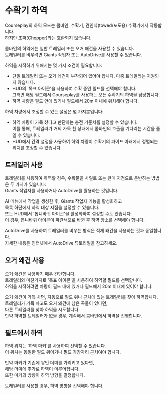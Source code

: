 # 수확기 하역

  
Courseplay의 하역 모드는 콤바인, 수확기, 견인식(towed/포도용) 수확기에서 작동합니다.    
하지만 초퍼(Chopper)와는 호환되지 않습니다.    
  
콤바인의 하역에는 일반 트레일러 또는 오거 왜건을 사용할 수 있습니다.    
트레일러를 비우려면 Giants 작업자 또는 AutoDrive를 사용할 수 있습니다.    
  
하역을 시작하기 위해서는 몇 가지 조건이 필요합니다:    
- 단일 트레일러 또는 오거 왜건이 부착되어 있어야 합니다. 다중 트레일러는 지원되지 않습니다.    
- HUD의 '목표 아이콘'을 사용하여 수확 중인 필드를 선택해야 합니다.    
  그러면 해당 필드에서 Courseplay를 사용하는 모든 수확기의 하역을 담당합니다.    
- 하역 차량은 필드 안에 있거나 필드에서 20m 이내에 위치해야 합니다.    
  
하역 차량에서 조정할 수 있는 설정은 몇 가지뿐입니다:    
- 하역 차량이 가득 찼다고 판단하는 충전 기준치를 설정할 수 있습니다.    
  이를 통해, 트레일러가 거의 가득 찬 상태에서 콤바인의 호출을 기다리는 시간을 줄일 수 있습니다.    
- HUD에서 간격 설정을 사용하여 하역 차량이 수확기의 파이프 아래에서 정렬되는 위치를 조정할 수 있습니다.    


## 트레일러 사용

  
트레일러를 사용하여 하역할 경우, 수확물을 사일로 또는 판매 지점으로 운반하는 방법은 두 가지가 있습니다:    
Giants 작업자를 사용하거나 AutoDrive를 활용하는 것입니다.    
  
AI 메뉴에서 작업을 생성한 후, Giants 작업자 기능을 활성화하고    
목록 하단에서 하역 대상 지점을 설정할 수 있습니다.    
또는 HUD에서 '톱니바퀴 아이콘'을 활성화하여 설정할 수도 있습니다.    
이 경우, 톱니바퀴 아이콘이 파란색으로 바뀐 후 하역 장소를 선택해야 합니다.    
  
AutoDrive를 사용하여 트레일러를 비우는 방식은 적재 왜건을 사용하는 것과 동일합니다.    
자세한 내용은 인터넷에서 AutoDrive 튜토리얼을 참고하세요.  


## 오거 왜건 사용

  
오거 왜건은 사용하기 매우 간단합니다.    
트레일러와 마찬가지로 '목표 아이콘'을 사용하여 하역할 필드를 선택합니다.    
하역을 시작하려면 차량이 필드 내에 있거나 필드에서 20m 이내에 있어야 합니다.    
  
오거 왜건이 가득 차면, 자동으로 필드 위나 근처에 있는 트레일러를 찾아 하역합니다.    
트레일러가 가득 차고도 오거 왜건에 남은 곡물이 있다면,    
다른 트레일러를 찾아 하역을 시도합니다.    
만약 하역할 트레일러가 없을 경우, 계속해서 콤바인에서 하역을 진행합니다.  


## 필드에서 하역

  
하역 위치는 '하역 마커'를 사용하여 선택할 수 있습니다.    
이 위치는 동일한 필드 위이거나 필드 가장자리 근처여야 합니다.    
  
만약 마커가 기존에 쌓인 더미를 가리키고 있다면,    
해당 더미에 추가로 하역이 이루어집니다.    
또한 마커의 방향이 하역 방향을 결정합니다.    
  
트레일러를 사용할 경우, 하역 방향을 선택해야 합니다.  


